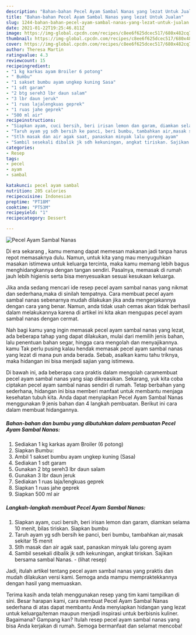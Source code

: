 ```yaml
---
description: "Bahan-bahan Pecel Ayam Sambal Nanas yang lezat Untuk Jualan"
title: "Bahan-bahan Pecel Ayam Sambal Nanas yang lezat Untuk Jualan"
slug: 1244-bahan-bahan-pecel-ayam-sambal-nanas-yang-lezat-untuk-jualan
date: 2021-01-22T19:25:46.811Z
image: https://img-global.cpcdn.com/recipes/c8ee6f625dcec517/680x482cq70/pecel-ayam-sambal-nanas-foto-resep-utama.jpg
thumbnail: https://img-global.cpcdn.com/recipes/c8ee6f625dcec517/680x482cq70/pecel-ayam-sambal-nanas-foto-resep-utama.jpg
cover: https://img-global.cpcdn.com/recipes/c8ee6f625dcec517/680x482cq70/pecel-ayam-sambal-nanas-foto-resep-utama.jpg
author: Theresa Martin
ratingvalue: 4.3
reviewcount: 15
recipeingredient:
- "1 kg karkas ayam Broiler 6 potong"
- " Bumbu"
- "1 sakset bumbu ayam ungkep kuning Sasa"
- "1 sdt garam"
- "2 btg sereh3 lbr daun salam"
- "3 lbr daun jeruk"
- "1 ruas lajalengkuas geprek"
- "1 ruas jahe geprek"
- "500 ml air"
recipeinstructions:
- "Siapkan ayam, cuci bersih, beri irisan lemon dan garam, diamkan selama 10 menit, bilas tiriskan. Siapkan bumbu"
- "Taruh ayam yg sdh bersih ke panci, beri bumbu, tambahkan air,masak sekitar 15 menit"
- "Stlh masak dan air agak saat, panaskan minyak lalu goreng ayam"
- "Sambil sesekali dibalik jk sdh kekuningan, angkat tiriskan. Sajikan bersama sambal Nanas.           (lihat resep)"
categories:
- Resep
tags:
- pecel
- ayam
- sambal

katakunci: pecel ayam sambal 
nutrition: 205 calories
recipecuisine: Indonesian
preptime: "PT18M"
cooktime: "PT53M"
recipeyield: "1"
recipecategory: Dessert

---
```



![Pecel Ayam Sambal Nanas](https://img-global.cpcdn.com/recipes/c8ee6f625dcec517/680x482cq70/pecel-ayam-sambal-nanas-foto-resep-utama.jpg)

Di era  sekarang , kamu memang dapat memesan makanan jadi tanpa harus repot memasaknya dulu. Namun, untuk kita yang mau menyuguhkan masakan istimewa untuk keluarga tercinta, maka kamu memang lebih bagus menghidangkannya dengan tangan sendiri. Pasalnya, memasak di rumah jauh lebih higienis serta bisa menyesuaikan sesuai kesukaan keluarga.

Jika anda sedang mencari ide resep pecel ayam sambal nanas yang nikmat dan sederhana,maka di sinilah tempatnya. Cara membuat pecel ayam sambal nanas  sebenarnya mudah dilakukan jika anda mengerjakannya dengan cara yang benar. Namun, anda tidak usah cemas akan tidak berhasil dalam melakukannya 
karena di artikel ini kita akan mengupas pecel ayam sambal nanas dengan cermat.  



Nah bagi kamu yang ingin memasak pecel ayam sambal nanas yang lezat, ada beberapa tahap yang dapat dilakukan, mulai dari memilih jenis bahan, lalu penentuan bahan segar, hingga cara mengolah dan menyajikannya. kamu Tak perlu pusing kalau hendak memasak pecel ayam sambal nanas yang lezat di mana pun anda berada. Sebab, asalkan kamu  tahu triknya, maka hidangan ini bisa menjadi sajian yang istimewa.

Di bawah ini, ada beberapa cara praktis  dalam mengolah caramembuat pecel ayam sambal nanas yang siap dikreasikan. Sekarang, yuk kita coba ciptakan pecel ayam sambal nanas sendiri di rumah. Tetap berbahan yang sederhana, hidangan ini bisa memberi manfaat untuk membantu menjaga kesehatan tubuh kita. Anda dapat menyiapkan Pecel Ayam Sambal Nanas menggunakan 9 jenis bahan dan 4 langkah pembuatan. Berikut ini cara dalam membuat hidangannya.

<!--inarticleads1-->

##### Bahan-bahan dan bumbu yang dibutuhkan dalam pembuatan Pecel Ayam Sambal Nanas:

1. Sediakan 1 kg karkas ayam Broiler (6 potong)
1. Siapkan  Bumbu:
1. Ambil 1 sakset bumbu ayam ungkep kuning (Sasa)
1. Sediakan 1 sdt garam
1. Gunakan 2 btg sereh3 lbr daun salam
1. Gunakan 3 lbr daun jeruk
1. Sediakan 1 ruas laja/lengkuas geprek
1. Siapkan 1 ruas jahe geprek
1. Siapkan 500 ml air




<!--inarticleads2-->

##### Langkah-langkah membuat Pecel Ayam Sambal Nanas:

1. Siapkan ayam, cuci bersih, beri irisan lemon dan garam, diamkan selama 10 menit, bilas tiriskan. Siapkan bumbu
1. Taruh ayam yg sdh bersih ke panci, beri bumbu, tambahkan air,masak sekitar 15 menit
1. Stlh masak dan air agak saat, panaskan minyak lalu goreng ayam
1. Sambil sesekali dibalik jk sdh kekuningan, angkat tiriskan. Sajikan bersama sambal Nanas. -           (lihat resep)




Jadi, itulah artikel tentang  pecel ayam sambal nanas  yang praktis dan mudah dilakukan versi kami. Semoga anda mampu mempraktekkannya dengan hasil yang memuaskan. 

Terima kasih anda telah menggunakan resep yang tim kami tampilkan di sini. Besar harapan kami, cara membuat  Pecel Ayam Sambal Nanas sederhana di atas dapat membantu Anda menyiapkan hidangan yang lezat untuk keluarga/teman maupun menjadi inspirasi untuk berbisnis kuliner. Bagaimana? Gampang kan? Itulah resep pecel ayam sambal nanas yang bisa Anda kerjakan di rumah. Semoga bermanfaat dan selamat mencoba!

